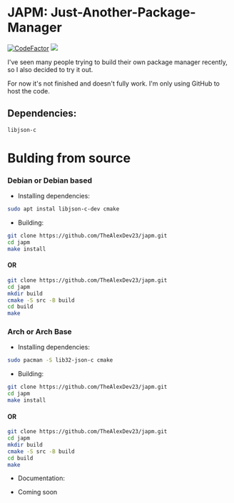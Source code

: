 # JAPM: Just-Another-Package-Manager 
[![CodeFactor](https://www.codefactor.io/repository/github/thealexdev23/japm/badge)](https://www.codefactor.io/repository/github/thealexdev23/japm) 
![](https://tokei.rs/b1/github/thealexdev23/japm)

I've seen many people trying to build their own package manager recently, so I also decided to try it out.

For now it's not finished and doesn't fully work. I'm only using GitHub to host the code.

## Dependencies:

```
libjson-c
```

# Bulding from source

### Debian or Debian based


- Installing dependencies:

```bash
sudo apt instal libjson-c-dev cmake
```

- Building:

```bash
git clone https://github.com/TheAlexDev23/japm.git
cd japm
make install
```
#### OR

```bash
git clone https://github.com/TheAlexDev23/japm.git
cd japm
mkdir build
cmake -S src -B build
cd build
make
```

### Arch or Arch Base

- Installing dependencies:

```bash
sudo pacman -S lib32-json-c cmake
```

- Building:

```bash
git clone https://github.com/TheAlexDev23/japm.git
cd japm
make install
```
#### OR

```bash
git clone https://github.com/TheAlexDev23/japm.git
cd japm
mkdir build
cmake -S src -B build
cd build
make
```

- Documentation:

- Coming soon
